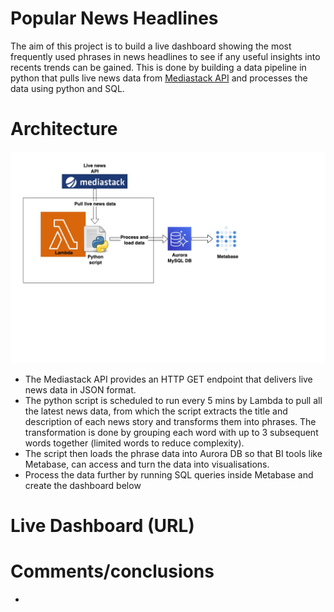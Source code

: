 # Popular News Headlines

The aim of this project is to build a live dashboard showing the most frequently used phrases in news headlines to see if any useful insights into recents trends can be gained. This is done by building a data pipeline in python that pulls live news data from [Mediastack API](https://mediastack.com) and processes the data using python and SQL.

# Architecture
![Arch](architecture.jpg)
 
- The Mediastack API provides an HTTP GET endpoint that delivers live news data in JSON format.
- The python script is scheduled to run every 5 mins by Lambda to pull all the latest news data, from which the script extracts the title and description of each news story and transforms them into phrases. The transformation is done by grouping each word with up to 3 subsequent words together (limited words to reduce complexity).
- The script then loads the phrase data into Aurora DB so that BI tools like Metabase, can access and turn the data into visualisations.
- Process the data further by running SQL queries inside Metabase and create the dashboard below


# Live Dashboard (URL)




# Comments/conclusions
- 

